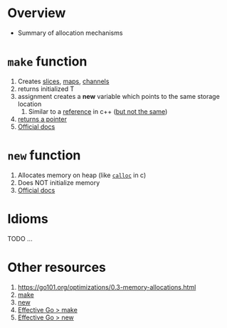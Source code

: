 # Overview
- Summary of allocation mechanisms


# `make` function
1. Creates [slices](./collections.slices.md), [maps](./collections.maps.md), [channels](./concurrncy.channels.md)
1. returns initialized T
1. assignment creates a **new** variable which points to the same storage location
    1. Similar to a [reference](https://www.tutorialspoint.com/cplusplus/cpp_references.htm) in c++ ([but not the same](https://dave.cheney.net/2017/04/29/there-is-no-pass-by-reference-in-go))
1. [returns a pointer](https://dave.cheney.net/2017/04/30/if-a-map-isnt-a-reference-variable-what-is-it)
1. [Official docs](https://pkg.go.dev/builtin#make)


# `new` function
1. Allocates memory on heap (like [`calloc`](https://en.cppreference.com/w/c/memory/calloc) in c)
1. Does NOT initialize memory
1. [Official docs](https://pkg.go.dev/builtin#new)


# Idioms
TODO ...


# Other resources
1. https://go101.org/optimizations/0.3-memory-allocations.html
1. [make](https://pkg.go.dev/builtin#make)
1. [new](https://pkg.go.dev/builtin#new)
1. [Effective Go > make](https://go.dev/doc/effective_go#allocation_make)
1. [Effective Go > new](https://go.dev/doc/effective_go#allocation_new)
